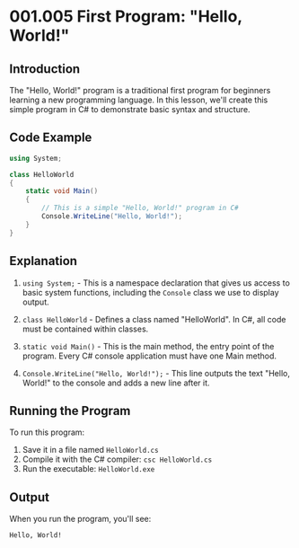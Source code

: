 ﻿# 001.005 First Program: "Hello, World!"

## Introduction
The "Hello, World!" program is a traditional first program for beginners learning a new programming language. In this lesson, we'll create this simple program in C# to demonstrate basic syntax and structure.

## Code Example

```csharp
using System;

class HelloWorld
{
    static void Main()
    {
        // This is a simple "Hello, World!" program in C#
        Console.WriteLine("Hello, World!");
    }
}
```

## Explanation

1. `using System;` - This is a namespace declaration that gives us access to basic system functions, including the `Console` class we use to display output.

2. `class HelloWorld` - Defines a class named "HelloWorld". In C#, all code must be contained within classes.

3. `static void Main()` - This is the main method, the entry point of the program. Every C# console application must have one Main method.

4. `Console.WriteLine("Hello, World!");` - This line outputs the text "Hello, World!" to the console and adds a new line after it.

## Running the Program
To run this program:
1. Save it in a file named `HelloWorld.cs`
2. Compile it with the C# compiler: `csc HelloWorld.cs`
3. Run the executable: `HelloWorld.exe`

## Output
When you run the program, you'll see:
```
Hello, World!
```
